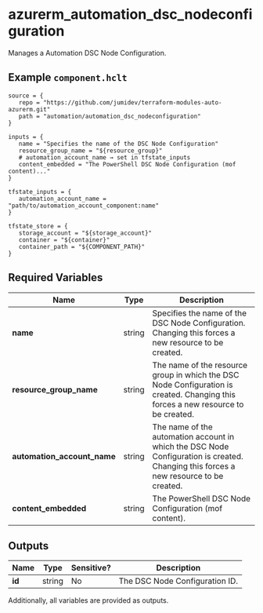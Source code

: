 # azurerm_automation_dsc_nodeconfiguration

Manages a Automation DSC Node Configuration.

## Example `component.hclt`

```hcl
source = {
   repo = "https://github.com/jumidev/terraform-modules-auto-azurerm.git"   
   path = "automation/automation_dsc_nodeconfiguration"   
}

inputs = {
   name = "Specifies the name of the DSC Node Configuration"   
   resource_group_name = "${resource_group}"   
   # automation_account_name → set in tfstate_inputs
   content_embedded = "The PowerShell DSC Node Configuration (mof content)..."   
}

tfstate_inputs = {
   automation_account_name = "path/to/automation_account_component:name"   
}

tfstate_store = {
   storage_account = "${storage_account}"   
   container = "${container}"   
   container_path = "${COMPONENT_PATH}"   
}

```

## Required Variables

| Name | Type |  Description |
| ---- | --------- |  ----------- |
| **name** | string |  Specifies the name of the DSC Node Configuration. Changing this forces a new resource to be created. | 
| **resource_group_name** | string |  The name of the resource group in which the DSC Node Configuration is created. Changing this forces a new resource to be created. | 
| **automation_account_name** | string |  The name of the automation account in which the DSC Node Configuration is created. Changing this forces a new resource to be created. | 
| **content_embedded** | string |  The PowerShell DSC Node Configuration (mof content). | 



## Outputs

| Name | Type | Sensitive? | Description |
| ---- | ---- | --------- | --------- |
| **id** | string | No  | The DSC Node Configuration ID. | 

Additionally, all variables are provided as outputs.
